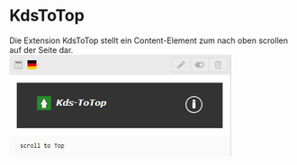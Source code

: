 # KdsToTop
Die Extension KdsToTop stellt ein Content-Element zum nach oben scrollen auf der Seite dar.
![](Documentation/Images/kdstotop.png)